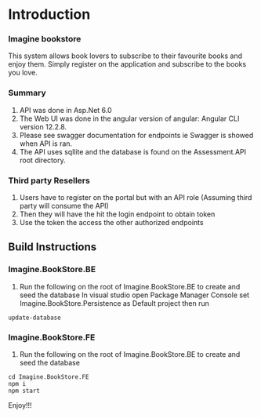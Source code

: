 

# Introduction
### Imagine bookstore
This system allows book lovers to subscribe to their favourite books and enjoy them. Simply register on the application and subscribe to the books you love.


### Summary
1. API was done in Asp.Net 6.0  
2. The Web UI was done in the angular version of angular: Angular CLI version 12.2.8.
3. Please see swagger documentation for endpoints ie Swagger is showed when API is ran.
4. The API uses sqllite and the database is found on the Assessment.API root directory.

### Third party Resellers
1. Users have to register on the portal but with an API role (Assuming third party will consume the API)
2. Then they will have the hit the login endpoint to obtain token
3. Use the token the access the other authorized endpoints

## Build Instructions
### Imagine.BookStore.BE
1. Run the following on the root of Imagine.BookStore.BE to create and seed the database
In visual studio open Package Manager Console set Imagine.BookStore.Persistence as Default project then run
```
update-database
```
### Imagine.BookStore.FE
1. Run the following on the root of Imagine.BookStore.BE to create and seed the database
```
cd Imagine.BookStore.FE
npm i 
npm start
```

Enjoy!!!

